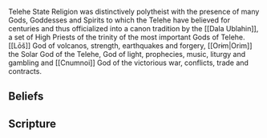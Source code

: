 Telehe State Religion was distinctively polytheist with the presence of many Gods, Goddesses and Spirits to which the Telehe have believed for centuries and thus officialized into a canon tradition by the [[Dala Ublahin]], a set of High Priests of the trinity of the most important Gods of Telehe. [[Lōš]] God of volcanos, strength, earthquakes and forgery, [[Orɨm|Orim]]
the Solar God of the Telehe, God of light, prophecies, music, liturgy and gambling and [[Cnumnoi]] God of the victorious war, conflicts, trade and contracts.
## Beliefs

## Scripture


